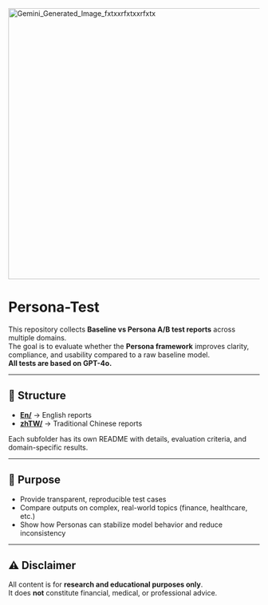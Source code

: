 
<img width="1000" height="544" alt="Gemini_Generated_Image_fxtxxrfxtxxrfxtx" src="https://github.com/user-attachments/assets/705896d1-431c-4e2a-8ffd-449f4b728382" />

# Persona-Test 

This repository collects **Baseline vs Persona A/B test reports** across multiple domains.  
The goal is to evaluate whether the **Persona framework** improves clarity, compliance, and usability compared to a raw baseline model.  
**All tests are based on GPT-4o.**

---

## 📂 Structure

- **[En/](./En/)** → English reports  
- **[zhTW/](./zhTW/)** → Traditional Chinese reports  

Each subfolder has its own README with details, evaluation criteria, and domain-specific results.

---

## 🧭 Purpose

- Provide transparent, reproducible test cases  
- Compare outputs on complex, real-world topics (finance, healthcare, etc.)  
- Show how Personas can stabilize model behavior and reduce inconsistency  

---

## ⚠️ Disclaimer

All content is for **research and educational purposes only**.  
It does **not** constitute financial, medical, or professional advice.
